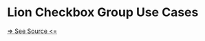 # Lion Checkbox Group Use Cases

[=> See Source <=](../../../docs/components/checkbox-group/use-cases.md)
